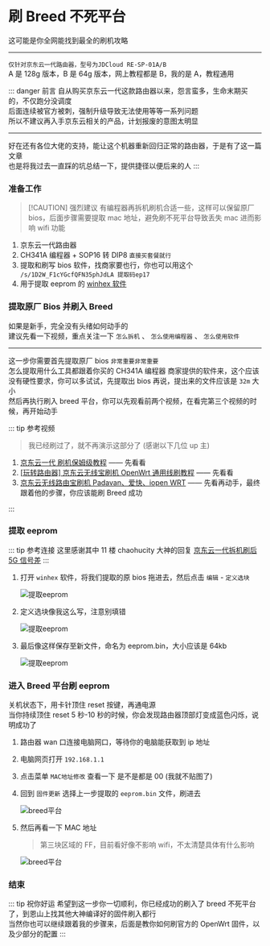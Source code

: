 # 刷 Breed 不死平台

这可能是你全网能找到最全的刷机攻略

<hr>

`仅针对京东云一代路由器，型号为JDCloud RE-SP-01A/B` <br>
A 是 128g 版本，B 是 64g 版本，网上教程都是 B，我的是 A，教程通用

::: danger 前言
自从购买京东云一代这款路由器以来，怨言蛮多，生命末期买的，不仅跑分没调度<br>
后面连续被官方被刺，强制升级导致无法使用等等一系列问题<br>
所以不建议再入手京东云相关的产品，计划报废的意图太明显<br>

<hr>

好在还有各位大佬的支持，能让这个机器重新回归正常的路由器，于是有了这一篇文章<br>
也是将我过去一直踩的坑总结一下，提供捷径以便后来的人
:::

### 准备工作

> [!CAUTION] 强烈建议
> 有编程器再拆机刷机合适一些，这样可以保留原厂 bios，后面步骤需要提取 mac 地址，避免刷不死平台导致丢失 mac 进而影响 wifi 功能

1. 京东云一代路由器
2. CH341A 编程器 + SOP16 转 DIP8 `直接买套餐就行`
3. 提取和刷写 bios 软件，找商家要也行，你也可以用这个 `/s/1D2W_F1cYGcfQFN35phJdLA 提取码ep17`
4. 用于提取 eeprom 的 [winhex 软件](https://www.ghxi.com/winhex.html)

### 提取原厂 Bios 并刷入 Breed

如果是新手，完全没有头绪如何动手的<br>
建议先看一下视频，重点关注一下 `怎么拆机` 、 `怎么使用编程器` 、 `怎么使用软件`<br>

<hr>

这一步你需要首先提取原厂 bios `非常重要非常重要`<br>
怎么提取用什么工具都跟着你买的 CH341A 编程器 商家提供的软件来，这个应该没有硬性要求，你可以多试试，先提取出 bios 再说，提出来的文件应该是 `32m` 大小<br>
然后再执行刷入 breed 平台，你可以先观看前两个视频，在看完第三个视频的时候，再开始动手

::: tip 参考视频

> 我已经刷过了，就不再演示这部分了 (感谢以下几位 up 主)

1. [京东云一代 刷机保姆级教程](https://www.bilibili.com/video/BV17D421W77g/?spm_id_from=333.337.search-card.all.click) —— 先看看
2. [[玩转路由器] 京东云无线宝刷机 OpenWrt 通用线刷教程](https://www.bilibili.com/video/BV12G411h716/?vd_source=e36103031144dca10ac67f24e861ac18) —— 先看看
3. [京东云无线路由宝刷机 Padavan、爱快、iopen WRT](https://www.bilibili.com/video/BV13m411U74b/?vd_source=e36103031144dca10ac67f24e861ac18) —— 先看再动手，最终跟着他的步骤，你应该能刷 Breed 成功

:::

### 提取 eeprom

::: tip 参考连接
这里感谢其中 11 楼 chaohucity 大神的回复 [京东云一代拆机刷后 5G 信号差](https://www.right.com.cn/forum/thread-8311587-1-1.html)
:::

1. 打开 `winhex` 软件，将我们提取的原 bios 拖进去，然后点击 `编辑` - `定义选块`

   ![提取eeprom](/JDC刷机/01/提取eeprom-1.png)

2. 定义选块像我这么写，注意别填错

   ![提取eeprom](/JDC刷机/01/提取eeprom-2.png)

3. 最后像这样保存至新文件，命名为 eeprom.bin，大小应该是 64kb

   ![提取eeprom](/JDC刷机/01/提取eeprom-3.png)

### 进入 Breed 平台刷 eeprom

关机状态下，用卡针顶住 reset 按键，再通电源<br>
当你持续顶住 reset 5 秒-10 秒的时候，你会发现路由器顶部灯变成蓝色闪烁，说明成功了

1. 路由器 wan 口连接电脑网口，等待你的电脑能获取到 ip 地址
2. 电脑网页打开 `192.168.1.1`
3. 点击菜单 `MAC地址修改` 查看一下 是不是都是 00 (我就不贴图了)
4. 回到 `固件更新` 选择上一步提取的 `eeprom.bin` 文件，刷进去

   ![breed平台](/JDC刷机/01/breed平台-1.png)

5. 然后再看一下 MAC 地址

   > 第三块区域的 FF，目前看好像不影响 wifi，不太清楚具体有什么影响

   ![breed平台](/JDC刷机/01/breed平台-2.png)

### 结束

::: tip 祝你好运
希望到这一步你一切顺利，你已经成功的刷入了 breed 不死平台了，到恩山上找其他大神编译好的固件刷入都行<br>
当然你也可以继续跟着我的步骤来，后面是教你如何刷官方的 OpenWrt 固件，以及少部分的配置
:::
